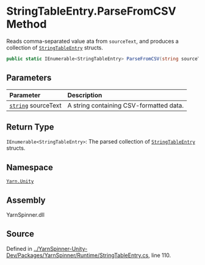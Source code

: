 <!-- This file was generated by a tool. Do not edit this file by hand. -->

# StringTableEntry.ParseFromCSV Method

Reads comma-separated value ata from <code data-dev-comment-type="paramref" class="paramref">sourceText</code>, and produces a collection of [`StringTableEntry`](/api/csharp/yarn.unity/stringtableentry.md) structs.


```csharp
public static IEnumerable<StringTableEntry> ParseFromCSV(string sourceText)
```

## Parameters
|Parameter|Description|
|:---|:---|
|[`string`](https://docs.microsoft.com/dotnet/api/System.String) sourceText|A string containing CSV-formatted data.|
## Return Type
`IEnumerable<StringTableEntry>`: The parsed collection of [`StringTableEntry`](/api/csharp/yarn.unity/stringtableentry.md) structs.



## Namespace
[`Yarn.Unity`](/api/csharp/yarn.unity/README.md)

## Assembly
YarnSpinner.dll

## Source
Defined in [../YarnSpinner-Unity-Dev/Packages/YarnSpinner/Runtime/StringTableEntry.cs](https://github.com/YarnSpinnerTool/YarnSpinner-Unity//blob/develop/Runtime/StringTableEntry.cs#L110), line 110.
